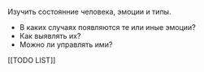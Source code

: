 Изучить состоянние человека, эмоции и типы.
- В каких случаях появляются те или иные эмоции?
- Как выявлять их?
- Можно ли управлять ими?

[[TODO LIST]]